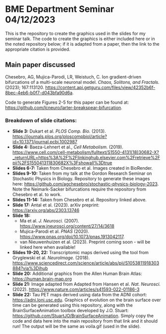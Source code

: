 # BME Department Seminar 04/12/2023

This is the repository to create the graphics used in the slides for my seminar talk. The code to create the graphics is either included here
or in the noted repository below; if it is adapted from a paper, then the link to the appropriate citation is provided.

## Main paper discussed
Chesebro, AG, Mujica-Parodi, LR, Weistuch, C. Ion gradient-driven bifurcations of a multi-scale neuronal model. *Chaos, Solitons, and Fractals.* (2023); 167:113120. https://content.api.getguru.com/files/view/42352b6f-8bec-4eb6-b0f7-d043bfa90d6a.

Code to generate Figures 2-5 for this paper can be found at: https://github.com/lcneuro/larter-breakspear-bifurcation.

### Breakdown of slide citations:
- **Slide 3:** Dukart et al. *PLOS Comp. Bio.* (2013). https://journals.plos.org/ploscompbiol/article?id=10.1371/journal.pcbi.1002987
- **Slide 4:** Baeza-Lehnert et al., *Cell Metabolism.* (2019). https://www.cell.com/cell-metabolism/fulltext/S1550-4131(18)30682-X?_returnURL=https%3A%2F%2Flinkinghub.elsevier.com%2Fretrieve%2Fpii%2FS155041311830682X%3Fshowall%3Dtrue
- **Slides 6-7:** Taken from Chesebro et al. Images created in BioRender.
- **Slides 9-10:** Taken from my talk at the Gordon Research Seminar on Stochastic Physics in Biology. Repository to generate these images here: https://github.com/agchesebro/stochastic-physics-biology-2023. Note the Neimark-Sacker bifurcations require the repository from Chesebro et al. to work.
- **Slides 11-14:** Taken from Chesebro et al. Repository linked above.
- **Slide 17:** Antal et al. (2023). arXiv preprint: https://arxiv.org/abs/2303.13746
- **Slide 18:** 
   - Ma et al. *J. Neurosci.* (2007). https://www.jneurosci.org/content/27/14/3618 
   - Mujica-Parodi et al. *PNAS* (2020). https://www.pnas.org/doi/10.1073/pnas.1913042117. 
   - van Nieuwenhuizen et al. (2023). Preprint coming soon - will be linked here when available!
- **Slides 19-20, 22:** Transcriptomic maps derived using the tool from Gryglewski et al. *NeuroImage.* (2018). https://www.sciencedirect.com/science/article/abs/pii/S1053811918303884?via%3Dihub
- **Slide 20:** Additional graphics from the Allen Human Brain Atlas: https://human.brain-map.org
- **Slide 21:** Image adapted from Adapted from Hansen et al. *Nat. Neurosci.* (2022). https://www.nature.com/articles/s41593-022-01186-3
- **Slide 22:** Tau PET maps derived using data from the ADNI cohort: https://adni.loni.usc.edu. Graphics of evolution on the brain surface over time can be generated using this repository, along with the BrainSurfaceAnimation toolbox developed by J.O. Stuart: https://github.com/StuartJO/BrainSurfaceAnimation. Simply copy the code and data here into the main repository from that link and it should run! The output will be the same as voila.gif (used in the slide).

